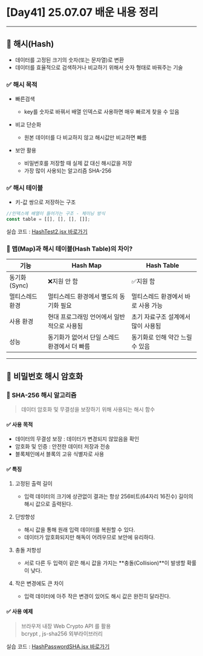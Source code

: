 # [Day41] 25.07.07 배운 내용 정리

---

## 🔢 해시(Hash)

- 데이터를 고정된 크기의 숫자(또는 문자열)로 변환
- 데이터를 효율적으로 검색하거나 비교하기 위해서 숫자 형태로 바꿔주는 기술

### ✅ 해시 목적

- 빠른검색
  - key를 숫자로 바꿔서 배열 인덱스로 사용하면 매우 빠르게 찾을 수 있음
- 비교 단순화

  - 원본 데이터를 다 비교하지 않고 해시값만 비교하면 빠름

- 보안 활용
  - 비밀번호를 저장할 때 실제 값 대신 해시값을 저장
  - 가장 많이 사용되는 알고리즘 SHA-256

### ✅ 해시 테이블

- 키-값 쌍으로 저장하는 구조

```js
//인덱스에 배열이 들어가는 구조 - 체이닝 방식
const table = [[], [], [], []];
```

실습 코드 : [HashTest2.jsx 바로가기](./src/components/hashTest/HashTest2.jsx)

### 🤷 맵(Map)과 해시 테이블(Hash Table)의 차이?

| 기능            | Hash Map                                     | Hash Table                         |
| --------------- | -------------------------------------------- | ---------------------------------- |
| 동기화(Sync)    | ❌지원 안 함                                 | ✅지원 함                          |
| 멀티스레드 환경 | 멀티스레드 환경에서 별도의 동기화 필요       | 멀티스레드 환경에서 바로 사용 가능 |
| 사용 환경       | 현대 프로그래밍 언어에서 일반적으로 사용됨   | 초기 자료구조 설계에서 많이 사용됨 |
| 성능            | 동기화가 없어서 단일 스레드 환경에서 더 빠름 | 동기화로 인해 약간 느릴 수 있음    |

---

## 🔑 비밀번호 해시 암호화

### 🔢 SHA-256 해시 알고리즘

> 데이터 암호화 및 무결성을 보장하기 위해 사용되는 해시 함수

#### ✅ 사용 목적

- 데이터의 무결성 보장 : 데이터가 변경되지 않았음을 확인
- 암호화 및 인증 : 안전한 데이터 저장과 전송
- 블록체인에서 블록의 고유 식별자로 사용

#### ✅ 특징

1. 고정된 출력 길이

   - 입력 데이터의 크기에 상관없이 결과는 항상 256비트(64자리 16진수) 길이의 해시 값으로 출력된다.

2. 단방향성

   - 해시 값을 통해 원래 입력 데이터를 복원할 수 있다.
   - 데이터가 암호화되지만 해독이 어려우므로 보안에 유리하다.

3. 충돌 저항성

   - 서로 다른 두 입력이 같은 해시 값을 가지는 **충돌(Collision)**이 발생할 확률이 낮다.

4. 작은 변경에도 큰 차이
   - 입력 데이터에 아주 작은 변경이 있어도 해시 값은 완전히 달라진다.

#### ✅ 사용 예제

> 브라우저 내장 Web Crypto API 를 활용  
> bcrypt , js-sha256 외부라이브러리

실습 코드 : [HashPasswordSHA.jsx 바로가기](./src/components/hashTest/HashPasswordSHA.jsx)
